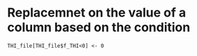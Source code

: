 # Replacemnet on the value of a column based on the condition ###################
```
THI_file[THI_file$f_THI<0] <- 0
```
